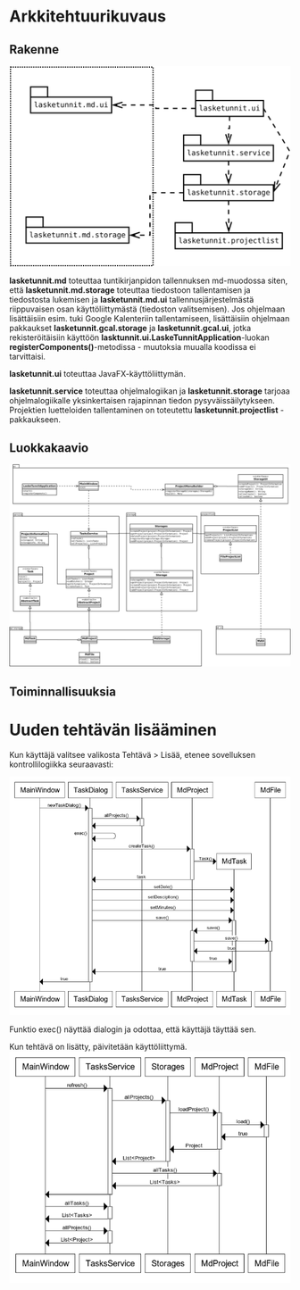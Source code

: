 # Arkkitehtuurikuvaus

## Rakenne

![Paketit](paketit.svg)

**lasketunnit.md** toteuttaa tuntikirjanpidon tallennuksen md-muodossa siten, että **lasketunnit.md.storage** toteuttaa tiedostoon tallentamisen ja tiedostosta lukemisen ja **lasketunnit.md.ui** tallennusjärjestelmästä riippuvaisen osan käyttöliittymästä (tiedoston valitsemisen). Jos ohjelmaan lisättäisiin esim. tuki Google Kalenteriin tallentamiseen, lisättäisiin ohjelmaan pakkaukset **lasketunnit.gcal.storage** ja **lasketunnit.gcal.ui**, jotka rekisteröitäisiin käyttöön **lasktunnit.ui.LaskeTunnitApplication**-luokan **registerComponents()**-metodissa - muutoksia muualla koodissa ei tarvittaisi.

**lasketunnit.ui** toteuttaa JavaFX-käyttöliittymän.

**lasketunnit.service** toteuttaa ohjelmalogiikan ja **lasketunnit.storage** tarjoaa ohjelmalogiikalle yksinkertaisen rajapinnan tiedon pysyväissäilytykseen. Projektien luetteloiden tallentaminen on toteutettu **lasketunnit.projectlist** -pakkaukseen.

## Luokkakaavio

![Luokkakaavio](luokkakaavio.svg)

## Toiminnallisuuksia

# Uuden tehtävän lisääminen

Kun käyttäjä valitsee valikosta Tehtävä > Lisää, etenee sovelluksen kontrollilogiikka seuraavasti:

![Sekvenssikaavio](newtask.png)

Funktio exec() näyttää dialogin ja odottaa, että käyttäjä täyttää sen.

Kun tehtävä on lisätty, päivitetään käyttöliittymä.
![Sekvenssikaavio](paivitys.png)
